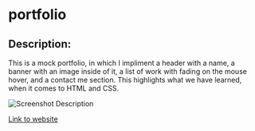 # portfolio

## Description:
This is a mock portfolio, in which I impliment a header with a name, a banner with an image inside of it, a list of work with fading on the mouse hover, and a contact me section. This highlights what we have learned, when it comes to HTML and CSS. 


![Screenshot Description](./Assets/03-javascript-homework-demo.png)

[Link to website](https://vincula1.github.io/passwordgen/Develop/)